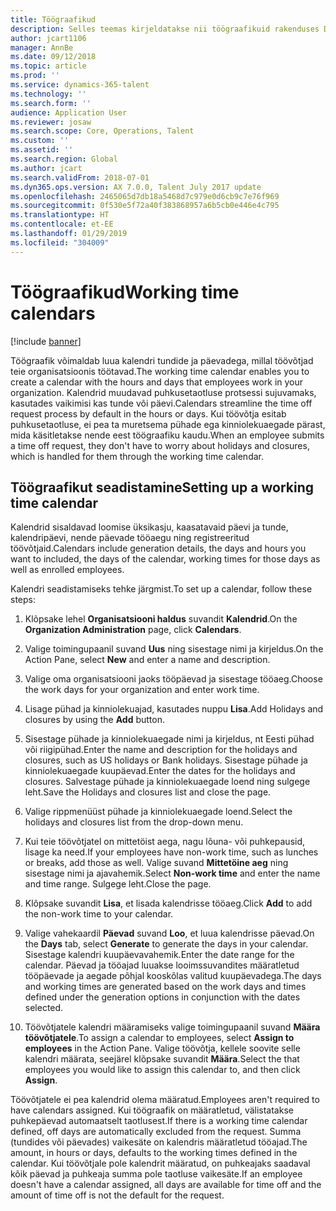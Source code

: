 ```yaml
---
title: Töögraafikud
description: Selles teemas kirjeldatakse nii töögraafikuid rakenduses Dynamics 365 for Talent – Core HR kui ka kalendrite seadistamist.
author: jcart1106
manager: AnnBe
ms.date: 09/12/2018
ms.topic: article
ms.prod: ''
ms.service: dynamics-365-talent
ms.technology: ''
ms.search.form: ''
audience: Application User
ms.reviewer: josaw
ms.search.scope: Core, Operations, Talent
ms.custom: ''
ms.assetid: ''
ms.search.region: Global
ms.author: jcart
ms.search.validFrom: 2018-07-01
ms.dyn365.ops.version: AX 7.0.0, Talent July 2017 update
ms.openlocfilehash: 2465065d7db18a5468d7c979e0d6cb9c7e76f969
ms.sourcegitcommit: 0f530e5f72a40f383868957a6b5cb0e446e4c795
ms.translationtype: HT
ms.contentlocale: et-EE
ms.lasthandoff: 01/29/2019
ms.locfileid: "304009"
---
```

# <a name="working-time-calendars"></a><span data-ttu-id="f47a8-103">Töögraafikud</span><span class="sxs-lookup"><span data-stu-id="f47a8-103">Working time calendars</span></span>

[!include [banner](includes/banner.md)]

<span data-ttu-id="f47a8-104">Töögraafik võimaldab luua kalendri tundide ja päevadega, millal töövõtjad teie organisatsioonis töötavad.</span><span class="sxs-lookup"><span data-stu-id="f47a8-104">The working time calendar enables you to create a calendar with the hours and days that employees work in your organization.</span></span> <span data-ttu-id="f47a8-105">Kalendrid muudavad puhkusetaotluse protsessi sujuvamaks, kasutades vaikimisi kas tunde või päevi.</span><span class="sxs-lookup"><span data-stu-id="f47a8-105">Calendars streamline the time off request process by default in the hours or days.</span></span> <span data-ttu-id="f47a8-106">Kui töövõtja esitab puhkusetaotluse, ei pea ta muretsema pühade ega kinniolekuaegade pärast, mida käsitletakse nende eest töögraafiku kaudu.</span><span class="sxs-lookup"><span data-stu-id="f47a8-106">When an employee submits a time off request, they don't have to worry about holidays and closures, which is handled for them through the working time calendar.</span></span>

## <a name="setting-up-a-working-time-calendar"></a><span data-ttu-id="f47a8-107">Töögraafikut seadistamine</span><span class="sxs-lookup"><span data-stu-id="f47a8-107">Setting up a working time calendar</span></span>

<span data-ttu-id="f47a8-108">Kalendrid sisaldavad loomise üksikasju, kaasatavaid päevi ja tunde, kalendripäevi, nende päevade tööaegu ning registreeritud töövõtjaid.</span><span class="sxs-lookup"><span data-stu-id="f47a8-108">Calendars include generation details, the days and hours you want to included, the days of the calendar, working times for those days as well as enrolled employees.</span></span> 

<span data-ttu-id="f47a8-109">Kalendri seadistamiseks tehke järgmist.</span><span class="sxs-lookup"><span data-stu-id="f47a8-109">To set up a calendar, follow these steps:</span></span>

1. <span data-ttu-id="f47a8-110">Klõpsake lehel **Organisatsiooni haldus** suvandit **Kalendrid**.</span><span class="sxs-lookup"><span data-stu-id="f47a8-110">On the **Organization Administration** page, click **Calendars**.</span></span>

2. <span data-ttu-id="f47a8-111">Valige toimingupaanil suvand **Uus** ning sisestage nimi ja kirjeldus.</span><span class="sxs-lookup"><span data-stu-id="f47a8-111">On the Action Pane, select **New** and enter a name and description.</span></span>

3. <span data-ttu-id="f47a8-112">Valige oma organisatsiooni jaoks tööpäevad ja sisestage tööaeg.</span><span class="sxs-lookup"><span data-stu-id="f47a8-112">Choose the work days for your organization and enter work time.</span></span>

4. <span data-ttu-id="f47a8-113">Lisage pühad ja kinniolekuajad, kasutades nuppu **Lisa**.</span><span class="sxs-lookup"><span data-stu-id="f47a8-113">Add Holidays and closures by using the **Add** button.</span></span>

5. <span data-ttu-id="f47a8-114">Sisestage pühade ja kinniolekuaegade nimi ja kirjeldus, nt Eesti pühad või riigipühad.</span><span class="sxs-lookup"><span data-stu-id="f47a8-114">Enter the name and description for the holidays and closures, such as US holidays or Bank holidays.</span></span> <span data-ttu-id="f47a8-115">Sisestage pühade ja kinniolekuaegade kuupäevad.</span><span class="sxs-lookup"><span data-stu-id="f47a8-115">Enter the dates for the holidays and closures.</span></span> <span data-ttu-id="f47a8-116">Salvestage pühade ja kinniolekuaegade loend ning sulgege leht.</span><span class="sxs-lookup"><span data-stu-id="f47a8-116">Save the Holidays and closures list and close the page.</span></span>

6. <span data-ttu-id="f47a8-117">Valige rippmenüüst pühade ja kinniolekuaegade loend.</span><span class="sxs-lookup"><span data-stu-id="f47a8-117">Select the holidays and closures list from the drop-down menu.</span></span>

7. <span data-ttu-id="f47a8-118">Kui teie töövõtjatel on mittetöist aega, nagu lõuna- või puhkepausid, lisage ka need.</span><span class="sxs-lookup"><span data-stu-id="f47a8-118">If your employees have non-work time, such as lunches or breaks, add those as well.</span></span> <span data-ttu-id="f47a8-119">Valige suvand **Mittetöine aeg** ning sisestage nimi ja ajavahemik.</span><span class="sxs-lookup"><span data-stu-id="f47a8-119">Select **Non-work time** and enter the name and time range.</span></span> <span data-ttu-id="f47a8-120">Sulgege leht.</span><span class="sxs-lookup"><span data-stu-id="f47a8-120">Close the page.</span></span> 

8. <span data-ttu-id="f47a8-121">Klõpsake suvandit **Lisa**, et lisada kalendrisse tööaeg.</span><span class="sxs-lookup"><span data-stu-id="f47a8-121">Click **Add** to add the non-work time to your calendar.</span></span>

9. <span data-ttu-id="f47a8-122">Valige vahekaardil **Päevad** suvand **Loo**, et luua kalendrisse päevad.</span><span class="sxs-lookup"><span data-stu-id="f47a8-122">On the **Days** tab, select **Generate** to generate the days in your calendar.</span></span> <span data-ttu-id="f47a8-123">Sisestage kalendri kuupäevavahemik.</span><span class="sxs-lookup"><span data-stu-id="f47a8-123">Enter the date range for the calendar.</span></span> <span data-ttu-id="f47a8-124">Päevad ja tööajad luuakse looimssuvandites määratletud tööpäevade ja aegade põhjal kooskõlas valitud kuupäevadega.</span><span class="sxs-lookup"><span data-stu-id="f47a8-124">The days and working times are generated based on the work days and times defined under the generation options in conjunction with the dates selected.</span></span>

10. <span data-ttu-id="f47a8-125">Töövõtjatele kalendri määramiseks valige toimingupaanil suvand **Määra töövõtjatele**.</span><span class="sxs-lookup"><span data-stu-id="f47a8-125">To assign a calendar to employees, select **Assign to employees** in the Action Pane.</span></span> <span data-ttu-id="f47a8-126">Valige töövõtja, kellele soovite selle kalendri määrata, seejärel klõpsake suvandit **Määra**.</span><span class="sxs-lookup"><span data-stu-id="f47a8-126">Select the that employees you would like to assign this calendar to, and then click **Assign**.</span></span>

<span data-ttu-id="f47a8-127">Töövõtjatele ei pea kalendrid olema määratud.</span><span class="sxs-lookup"><span data-stu-id="f47a8-127">Employees aren't required to have calendars assigned.</span></span> <span data-ttu-id="f47a8-128">Kui töögraafik on määratletud, välistatakse puhkepäevad automaatselt taotlusest.</span><span class="sxs-lookup"><span data-stu-id="f47a8-128">If there is a working time calendar defined, off days are automatically excluded from the request.</span></span> <span data-ttu-id="f47a8-129">Summa (tundides või päevades) vaikesäte on kalendris määratletud tööajad.</span><span class="sxs-lookup"><span data-stu-id="f47a8-129">The amount, in hours or days, defaults to the working times defined in the calendar.</span></span> <span data-ttu-id="f47a8-130">Kui töövõtjale pole kalendrit määratud, on puhkeajaks saadaval kõik päevad ja puhkeaja summa pole taotluse vaikesäte.</span><span class="sxs-lookup"><span data-stu-id="f47a8-130">If an employee doesn't have a calendar assigned, all days are available for time off and the amount of time off is not the default for the request.</span></span> 
